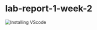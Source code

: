 # lab-report-1-week-2
![Installing VScode](https://github.com/molan0426/cse15l-lab-reports/blob/main/screenshot%20week2/Installing%20VScode.png)

